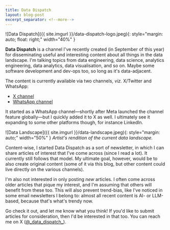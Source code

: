 ```yaml
---
title: Data Dispatch
layout: blog-post
excerpt_separator: <!--more-->
---
```


![Data Dispatch]({{ site.imgurl }}/data-dispatch-logo.jpeg){: style="margin: auto; float: right;" width="40%" }

**Data Dispatch** is a channel I've recently created (in September of this year) for disseminating useful and
interesting content about all things in the data landscape. I'm talking topics from data engineering, data science,
analytics engineering, data analytics, data visualisation, and so on. Maybe some software development and dev-ops too,
so long as it's data-adjacent.

The content is currently available via two channels, _viz._ X/Twitter and WhatsApp:

- [X channel](https://x.com/_data_dispatch_)
- [WhatsApp channel](https://www.whatsapp.com/channel/0029Va8rOJ3FcowCLmenIc1t)

It started as a WhatsApp channel—shortly after Meta launched the channel feature globally—but I quickly added it to
X as well. I ultimately see it expanding to some other platforms though, for instance LinkedIn.

<!--more-->

![Data Landscape]({{ site.imgurl }}/data-landscape.jpeg){: style="margin: auto;" width="50%" }
_Artist's rendition of the current data landscape._

Content-wise, I started Data Dispatch as a sort of newsletter, in which I can share articles of interest that I’ve come
across (since I read a lot). It currently still follows that model. My ultimate goal, however, would be to also create
original content (some of it via this blog, but other content could live directly on the various channels).

I'm also not interested in only posting _new_ articles. I often come across older articles that pique my interest, and
I'm assuming that others will benefit from these too. This will also prevent trend-bias, like I've noticed in some
email newsletters I belong to: almost all recent content is AI- or LLM-based, because that's what's trendy now.

Go check it out, and let me know what you think! If you'd like to submit articles for consideration, then I'd be
interested in that too. You can reach me on X ([@\_data_dispatch\_](https://x.com/_data_dispatch_)).
